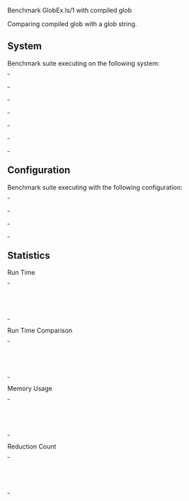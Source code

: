Benchmark GlobEx.ls/1 with compiled glob

Comparing compiled glob with a glob string.


## System

Benchmark suite executing on the following system:

<table style="width: 1%">
  <tr>
    <th style="width: 1%; white-space: nowrap">Operating System</th>
    <td>macOS</td>
  </tr><tr>
    <th style="white-space: nowrap">CPU Information</th>
    <td style="white-space: nowrap">Apple M1</td>
  </tr><tr>
    <th style="white-space: nowrap">Number of Available Cores</th>
    <td style="white-space: nowrap">8</td>
  </tr><tr>
    <th style="white-space: nowrap">Available Memory</th>
    <td style="white-space: nowrap">16 GB</td>
  </tr><tr>
    <th style="white-space: nowrap">Elixir Version</th>
    <td style="white-space: nowrap">1.15.6</td>
  </tr><tr>
    <th style="white-space: nowrap">Erlang Version</th>
    <td style="white-space: nowrap">26.1.1</td>
  </tr>
</table>

## Configuration

Benchmark suite executing with the following configuration:

<table style="width: 1%">
  <tr>
    <th style="width: 1%">:time</th>
    <td style="white-space: nowrap">10 s</td>
  </tr><tr>
    <th>:parallel</th>
    <td style="white-space: nowrap">1</td>
  </tr><tr>
    <th>:warmup</th>
    <td style="white-space: nowrap">2 s</td>
  </tr>
</table>

## Statistics



Run Time

<table style="width: 1%">
  <tr>
    <th>Name</th>
    <th style="text-align: right">IPS</th>
    <th style="text-align: right">Average</th>
    <th style="text-align: right">Devitation</th>
    <th style="text-align: right">Median</th>
    <th style="text-align: right">99th&nbsp;%</th>
  </tr>

  <tr>
    <td style="white-space: nowrap">compiled_glob</td>
    <td style="white-space: nowrap; text-align: right">251.91</td>
    <td style="white-space: nowrap; text-align: right">3.97 ms</td>
    <td style="white-space: nowrap; text-align: right">&plusmn;19.26%</td>
    <td style="white-space: nowrap; text-align: right">4.01 ms</td>
    <td style="white-space: nowrap; text-align: right">5.53 ms</td>
  </tr>

  <tr>
    <td style="white-space: nowrap">glob_string</td>
    <td style="white-space: nowrap; text-align: right">249.40</td>
    <td style="white-space: nowrap; text-align: right">4.01 ms</td>
    <td style="white-space: nowrap; text-align: right">&plusmn;19.79%</td>
    <td style="white-space: nowrap; text-align: right">4.05 ms</td>
    <td style="white-space: nowrap; text-align: right">5.64 ms</td>
  </tr>

</table>


Run Time Comparison

<table style="width: 1%">
  <tr>
    <th>Name</th>
    <th style="text-align: right">IPS</th>
    <th style="text-align: right">Slower</th>
  <tr>
    <td style="white-space: nowrap">compiled_glob</td>
    <td style="white-space: nowrap;text-align: right">251.91</td>
    <td>&nbsp;</td>
  </tr>

  <tr>
    <td style="white-space: nowrap">glob_string</td>
    <td style="white-space: nowrap; text-align: right">249.40</td>
    <td style="white-space: nowrap; text-align: right">1.01x</td>
  </tr>

</table>



Memory Usage

<table style="width: 1%">
  <tr>
    <th>Name</th>
    <th style="text-align: right">Average</th>
    <th style="text-align: right">Factor</th>
  </tr>
  <tr>
    <td style="white-space: nowrap">compiled_glob</td>
    <td style="white-space: nowrap">473.45 KB</td>
    <td>&nbsp;</td>
  </tr>
    <tr>
    <td style="white-space: nowrap">glob_string</td>
    <td style="white-space: nowrap">498.23 KB</td>
    <td>1.05x</td>
  </tr>
</table>



Reduction Count

<table style="width: 1%">
  <tr>
    <th>Name</th>
    <th style="text-align: right">Average</th>
    <th style="text-align: right">Factor</th>
  </tr>
  <tr>
    <td style="white-space: nowrap">compiled_glob</td>
    <td style="white-space: nowrap">44.02 K</td>
    <td>&nbsp;</td>
  </tr>
    <tr>
    <td style="white-space: nowrap">glob_string</td>
    <td style="white-space: nowrap">44.79 K</td>
    <td>1.02x</td>
  </tr>
</table>